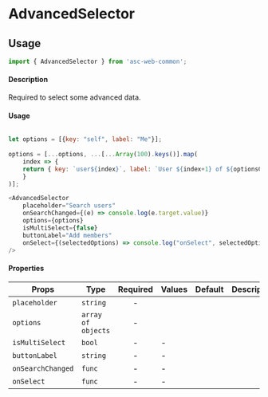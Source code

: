# AdvancedSelector

## Usage

```js
import { AdvancedSelector } from 'asc-web-common';
```

#### Description

Required to select some advanced data.

#### Usage

```js

let options = [{key: "self", label: "Me"}]; 
    
options = [...options, ...[...Array(100).keys()].map(
    index => {
    return { key: `user${index}`, label: `User ${index+1} of ${optionsCount}` };
    }
)];

<AdvancedSelector 
    placeholder="Search users"
    onSearchChanged={(e) => console.log(e.target.value)}
    options={options}
    isMultiSelect={false}
    buttonLabel="Add members"
    onSelect={(selectedOptions) => console.log("onSelect", selectedOptions)}
/>
```

#### Properties

| Props              | Type     | Required | Values                                    | Default   | Description                                           |
| ------------------ | -------- | :------: | ----------------------------------------- | --------- | ----------------------------------------------------- |
| `placeholder`             | `string`  |    -     |            |   |            |
| `options`             | `array of objects`  |    -     |          |       |                                 |
| `isMultiSelect`           | `bool` |    -     | -                                         |        |                           |
| `buttonLabel`         | `string` |    -     | -                                         |        | |
| `onSearchChanged`          | `func`   |    -     | -                                         |    |                         |
| `onSelect`          | `func`   |    -     | -                                         |    |                        |
